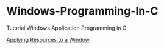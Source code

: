 # Windows-Programming-In-C
Tutorial Windows Application Programming in C

[Applying Resources to a Window](https://www.codementor.io/malortie/win32-app-load-apply-resources-to-window-c-cpp-visual-studio-du107jdb4)
